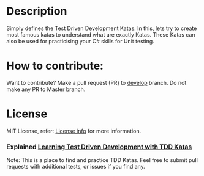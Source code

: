 # Description
Simply defines the Test Driven Development Katas. In this, lets try to create most famous katas to understand what are exactly Katas. These Katas can also be used for practicising your C# skills for Unit testing.

# How to contribute:
Want to contribute? Make a pull request (PR) to [develop](/tree/dev) branch. Do not make any PR to Master branch.
# License
MIT License, refer: [License info](/LICENSE.txt) for more information.
### Explained [Learning Test Driven Development with TDD Katas](http://goo.gl/5NYpVI)

Note: This is a place to find and practice TDD Katas. Feel free to submit pull requests with additional tests, or issues if you find any.
